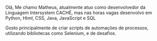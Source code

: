 Olá, Me chamo Matheus, atualmente atuo como desenvolvedor da Linguagem Intersystem CACHÉ, mas nas horas vagas desenvolvo em Python, Html, CSS, Java, JavaScript e SQL

Gosto principalmente de criar scripts de automações de processos, utilizando bibliotecas como Selenium, e de desafios.

<!---
Matheus-Vicenzi/Matheus-Vicenzi is a ✨ special ✨ repository because its `README.md` (this file) appears on your GitHub profile.
You can click the Preview link to take a look at your changes.
--->
